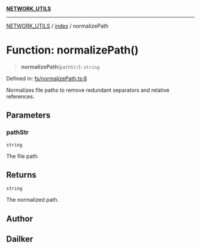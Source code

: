 [**NETWORK_UTILS**](../../README.md)

***

[NETWORK_UTILS](../../README.md) / [index](../README.md) / normalizePath

# Function: normalizePath()

> **normalizePath**(`pathStr`): `string`

Defined in: [fs/normalizePath.ts:8](https://github.com/dailker/everyutil-js/blob/7799f3f003cb23f425be3f1c83c38483e2648188/src/fs/normalizePath.ts#L8)

Normalizes file paths to remove redundant separators and relative references.

## Parameters

### pathStr

`string`

The file path.

## Returns

`string`

The normalized path.

## Author

## Dailker

